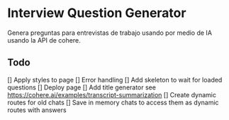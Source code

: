 # Interview Question Generator

Genera preguntas para entrevistas de trabajo usando por medio de IA usando la API de cohere.

## Todo

[] Apply styles to page
[] Error handling
[] Add skeleton to wait for loaded questions
[] Deploy page
[] Add title generator see https://cohere.ai/examples/transcript-summarization
[] Create dynamic routes for old chats
[] Save in memory chats to access them as dynamic routes with answers
 
